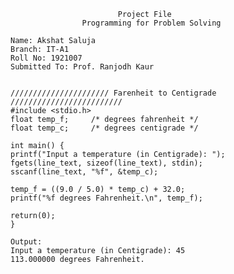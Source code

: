                 	        Project File
              		Programming for Problem Solving

	Name: Akshat Saluja
	Branch: IT-A1
	Roll No: 1921007
	Submitted To: Prof. Ranjodh Kaur


	////////////////////// Farenheit to Centigrade /////////////////////////
	#include <stdio.h>
	float temp_f;     /* degrees fahrenheit */
	float temp_c;     /* degrees centigrade */

	int main() {
	printf("Input a temperature (in Centigrade): ");
	fgets(line_text, sizeof(line_text), stdin);
	sscanf(line_text, "%f", &temp_c);

	temp_f = ((9.0 / 5.0) * temp_c) + 32.0;
	printf("%f degrees Fahrenheit.\n", temp_f);

	return(0);
	}

	Output:
	Input a temperature (in Centigrade): 45                                                                       
	113.000000 degrees Fahrenheit.


